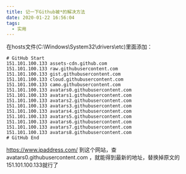 ```yaml
---
title: 记一下Github被*的解决方法
date: 2020-01-22 16:56:04
tags:
  - 实用
---
```


在hosts文件(C:\Windows\System32\drivers\etc)里面添加：

```plain
# GitHub Start 
151.101.100.133 assets-cdn.github.com 
151.101.100.133 raw.githubusercontent.com 
151.101.100.133 gist.githubusercontent.com 
151.101.100.133 cloud.githubusercontent.com 
151.101.100.133 camo.githubusercontent.com 
151.101.100.133 avatars0.githubusercontent.com 
151.101.100.133 avatars1.githubusercontent.com 
151.101.100.133 avatars2.githubusercontent.com 
151.101.100.133 avatars3.githubusercontent.com 
151.101.100.133 avatars4.githubusercontent.com 
151.101.100.133 avatars5.githubusercontent.com 
151.101.100.133 avatars6.githubusercontent.com 
151.101.100.133 avatars7.githubusercontent.com 
151.101.100.133 avatars8.githubusercontent.com 
# GitHub End
```

https://www.ipaddress.com/
到这个网站，查avatars0.githubusercontent.com ，就能得到最新的地址，替换掉原文的151.101.100.133就行了